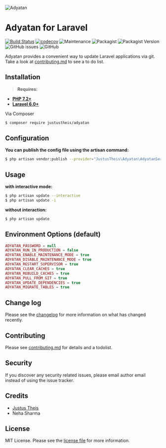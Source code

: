 ![Adyatan](https://user-images.githubusercontent.com/7760415/72115916-ede39b80-3348-11ea-8121-06fa4983955e.png)

# Adyatan for Laravel
[![Build Status](https://travis-ci.com/justustheis/adyatan.svg?branch=master)](https://travis-ci.com/justustheis/adyatan) [![codecov](https://codecov.io/gh/justustheis/adyatan/branch/master/graph/badge.svg)](https://codecov.io/gh/justustheis/adyatan)
![Maintenance](https://img.shields.io/maintenance/yes/2020)
![Packagist](https://img.shields.io/packagist/dt/justustheis/adyatan)
![Packagist Version](https://img.shields.io/packagist/v/justustheis/adyatan)
![GitHub issues](https://img.shields.io/github/issues/justustheis/adyatan)
![GitHub](https://img.shields.io/github/license/justustheis/adyatan)

Adyatan provides a convenient way to update Laravel applications via git. 
Take a look at [contributing.md](contributing.md) to see a to do list.

## Installation
> **Requires:**
- **[PHP 7.2+](https://php.net/releases/)**
- **[Laravel 6.0+](https://github.com/laravel/laravel)**

Via Composer

``` bash
$ composer require justustheis/adyatan
```

## Configuration
**You can publish the config file using the artisan command:**
```bash
$ php artisan vendor:publish --provider="JustusTheis\Adyatan\AdyatanServiceProvider"
```

## Usage
**with interactive mode:**
```bash
$ php artisan update --interactive
$ php artisan update -i
```
**without interaction:**
```bash
$ php artisan update
```

## Environment Options (default)
```php
ADYATAN_PASSWORD = null
ADYATAN_RUN_IN_PRODUCTION = false
ADYATAN_ENABLE_MAINTENANCE_MODE = true
ADYATAN_DISABLE_MAINTENANCE_MODE = true
ADYATAN_RESTART_SUPERVISOR = true
ADYATAN_CLEAR_CACHES = true
ADYATAN_REBUILD_CACHES = true
ADYATAN_PULL_FROM_GIT = true
ADYATAN_UPDATE_DEPENDENCIES = true
ADYATAN_MIGRATE_TABLES = true
```

## Change log

Please see the [changelog](changelog.md) for more information on what has changed recently.

## Contributing

Please see [contributing.md](contributing.md) for details and a todolist.

## Security

If you discover any security related issues, please email author email instead of using the issue tracker.

## Credits

- [Justus Theis][link-author]
- Neha Sharma

## License

MIT License. Please see the [license file](license.md) for more information.

[link-author]: https://github.com/justustheis
